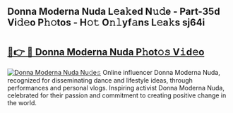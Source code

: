 ## Donna Moderna Nuda L𝚎a𝚔ed N𝚞𝚍e - Part-35d Vi𝚍𝚎o P𝚑𝚘tos - H𝚘𝚝 O𝚗𝚕yf𝚊ns L𝚎a𝚔s sj64i

# <h2><a href="http://kf2h3k7.oniu.top/?m=Donna+Moderna+Nuda">🔗👉 🔴 Donna Moderna Nuda P𝚑ot𝚘𝚜 V𝚒d𝚎o</a></h2>

[![Donna Moderna Nuda Nu𝚍e𝚜](https://i.imgur.com/0qMVB7G.gif)](http://kf2h3k7.oniu.top/?m=Donna+Moderna+Nuda)
Online influencer Donna Moderna Nuda, recognized for disseminating dance and lifestyle ideas, through performances and personal vlogs. Inspiring activist Donna Moderna Nuda, celebrated for their passion and commitment to creating positive change in the world.  
